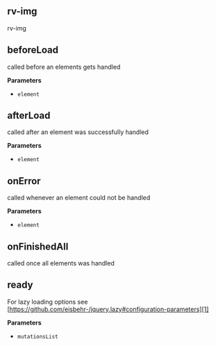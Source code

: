 <!-- Generated by documentation.js. Update this documentation by updating the source code. -->

## rv-img

rv-img

## beforeLoad

called before an elements gets handled

**Parameters**

-   `element`  

## afterLoad

called after an element was successfully handled

**Parameters**

-   `element`  

## onError

called whenever an element could not be handled

**Parameters**

-   `element`  

## onFinishedAll

called once all elements was handled

## ready

For lazy loading options see [https://github.com/eisbehr-/jquery.lazy#configuration-parameters][1]

**Parameters**

-   `mutationsList`  

[1]: https://github.com/eisbehr-/jquery.lazy#configuration-parameters
